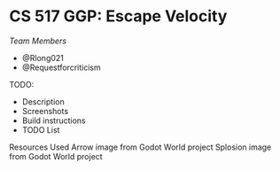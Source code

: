 # CS 517 GGP: Escape Velocity

*Team Members*

- @Rlong021
- @Requestforcriticism

TODO:

- Description
- Screenshots
- Build instructions
- TODO List

Resources Used
Arrow image from Godot World project
Splosion image from Godot World project
